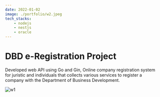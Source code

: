 ```yaml
---
date: 2022-01-02
image: ./portfolio/w2.jpeg
tech_stacks:
    - nodejs
    - nestjs
    - oracle
---
```


# DBD e-Registration Project

Developed web API using Go and Gin, Online company registration system for juristic and individuals that collects various services to register a company with the Department of Business Development.

<!-- more -->

![w1](/portfolio/w2.jpeg)